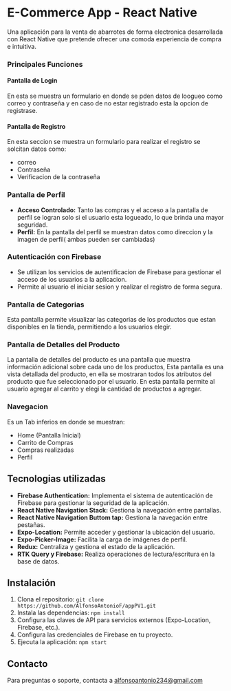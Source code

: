 # E-Commerce App - React Native

Una aplicación para la venta de abarrotes de forma electronica desarrollada con React Native que pretende ofrecer una comoda experiencia de compra e intuitiva.

### Principales Funciones
#### Pantalla de Login
En esta se muestra un formulario en donde se pden datos de loogueo como correo y contraseña y en caso de no estar registrado esta la opcion de registrase.

#### Pantalla de Registro 
En esta seccion se muestra un formulario para realizar el registro se solcitan datos como:
- correo
- Contraseña 
- Verificacion de la contraseña  
### Pantalla de Perfil
- **Acceso Controlado:** Tanto las compras y el acceso a la pantalla de perfil se logran solo si el usuario esta logueado, lo que brinda una mayor seguridad.
- **Perfil:** En la pantalla del perfil se muestran datos como direccion y la imagen de perfil( ambas pueden ser cambiadas)

### Autenticación con Firebase

- Se utilizan los servicios de autentificacion de Firebase para gestionar el acceso de los  usuarios a la aplicacion.
- Permite  al usuario el iniciar sesion y realizar el registro de forma segura.

### Pantalla de Categorias 

Esta pantalla permite visualizar las categorias de los productos que estan disponibles en la tienda, permitiendo a los usuarios elegir.


### Pantalla de Detalles del Producto
La pantalla de detalles del producto es una pantalla que muestra información adicional sobre cada uno de los productos,
Esta pantalla es una vista detallada del producto, en ella se mostraran todos los atributos del producto que fue seleccionado por el usuario.
En esta pantalla permite al usuario agregar al carrito y elegi la cantidad de productos a agregar.

### Navegacion 

Es un Tab inferios en donde se muestran:
- Home (Pantalla Inicial)
- Carrito de Compras
- Compras realizadas 
- Perfil 

## Tecnologias utilizadas 

- **Firebase Authentication:** Implementa el sistema de autenticación de Firebase para gestionar la seguridad de la aplicación.
- **React Native Navigation Stack:** Gestiona la navegación entre pantallas.
- **React Native Navigation Buttom tap:** Gestiona la navegación entre pestañas.
- **Expo-Location:** Permite acceder y gestionar la ubicación del usuario.
- **Expo-Picker-Image:** Facilita la carga de imágenes de perfil.
- **Redux:** Centraliza y gestiona el estado de la aplicación.
- **RTK Query y Firebase:** Realiza operaciones de lectura/escritura en la base de datos.

## Instalación

1. Clona el repositorio: `git clone https://github.com/AlfonsoAntonioF/appPV1.git`
2. Instala las dependencias: `npm install`
3. Configura las claves de API para servicios externos (Expo-Location, Firebase, etc.).
4. Configura las credenciales de Firebase en tu proyecto.
5. Ejecuta la aplicación: `npm start`

## Contacto

Para preguntas o soporte, contacta a alfonsoantonio234@gmail.com
